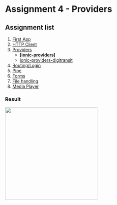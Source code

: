 # Assignment 4 - Providers

## Assignment list
1. [First App](https://github.com/joonasmkauppinen/first-ionic-app/tree/master)
2. [HTTP Client](https://github.com/joonasmkauppinen/first-ionic-app/tree/http-a)
3. [Providers](https://github.com/joonasmkauppinen/first-ionic-app/tree/ionic-providers)
   - **[[ionic-providers]](https://github.com/joonasmkauppinen/first-ionic-app/tree/ionic-providers)**
   - [ionic-providers-digitransit]()
4. [Routing/Login]()
5. [Pipe]()
6. [Forms]()
7. [File handling]()
8. [Media Player]()

### Result
<img src="https://user-images.githubusercontent.com/28673805/51313686-d97f0280-1a56-11e9-84fd-ae627e76b8e9.png" width="300">
